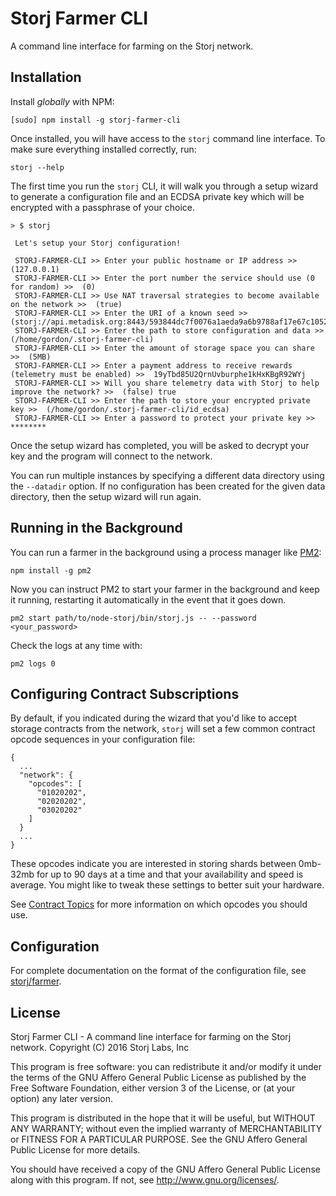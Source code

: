 Storj Farmer CLI
================

A command line interface for farming on the Storj network.

Installation
------------

Install *globally* with NPM:

```
[sudo] npm install -g storj-farmer-cli
```

Once installed, you will have access to the `storj` command line interface. To
make sure everything installed correctly, run:

```
storj --help
```

The first time you run the `storj` CLI, it will walk you through a setup wizard
to generate a configuration file and an ECDSA private key which will be
encrypted with a passphrase of your choice.

```
> $ storj

 Let's setup your Storj configuration!

 STORJ-FARMER-CLI >> Enter your public hostname or IP address >>  (127.0.0.1)
 STORJ-FARMER-CLI >> Enter the port number the service should use (0 for random) >>  (0)
 STORJ-FARMER-CLI >> Use NAT traversal strategies to become available on the network >>  (true)
 STORJ-FARMER-CLI >> Enter the URI of a known seed >>  (storj://api.metadisk.org:8443/593844dc7f0076a1aeda9a6b9788af17e67c1052)
 STORJ-FARMER-CLI >> Enter the path to store configuration and data >>  (/home/gordon/.storj-farmer-cli)
 STORJ-FARMER-CLI >> Enter the amount of storage space you can share >>  (5MB)
 STORJ-FARMER-CLI >> Enter a payment address to receive rewards (telemetry must be enabled) >>  19yTbd85U2QrnUvburphe1kHxKBgR92WYj
 STORJ-FARMER-CLI >> Will you share telemetry data with Storj to help improve the network? >>  (false) true
 STORJ-FARMER-CLI >> Enter the path to store your encrypted private key >>  (/home/gordon/.storj-farmer-cli/id_ecdsa)
 STORJ-FARMER-CLI >> Enter a password to protect your private key >>  ********
```

Once the setup wizard has completed, you will be asked to decrypt your key and
the program will connect to the network.

You can run multiple instances by specifying a different data directory using
the `--datadir` option. If no configuration has been created for the given
data directory, then the setup wizard will run again.

Running in the Background
-------------------------

You can run a farmer in the background using a process manager like
[PM2](https://github.com/Unitech/pm2):

```
npm install -g pm2
```

Now you can instruct PM2 to start your farmer in the background and keep it
running, restarting it automatically in the event that it goes down.

```
pm2 start path/to/node-storj/bin/storj.js -- --password <your_password>
```

Check the logs at any time with:

```
pm2 logs 0
```

Configuring Contract Subscriptions
----------------------------------

By default, if you indicated during the wizard that you'd like to accept
storage contracts from the network, `storj` will set a few common contract
opcode sequences in your configuration file:

```
{
  ...
  "network": {
    "opcodes": [
      "01020202",
      "02020202",
      "03020202"
    ]
  }
  ...
}
```

These opcodes indicate you are interested in storing shards between 0mb-32mb
for up to 90 days at a time and that your availability and speed is average. You
might like to tweak these settings to better suit your hardware.

See [Contract Topics](http://storj.github.io/core/tutorial-contract-topics.html)
for more information on which opcodes you should use.


Configuration
-------------

For complete documentation on the format of the configuration file, see
[storj/farmer](https://github.com/storj/farmer).

License
-------

Storj Farmer CLI - A command line interface for farming on the Storj network.
Copyright (C) 2016  Storj Labs, Inc

This program is free software: you can redistribute it and/or modify
it under the terms of the GNU Affero General Public License as published
by the Free Software Foundation, either version 3 of the License, or
(at your option) any later version.

This program is distributed in the hope that it will be useful,
but WITHOUT ANY WARRANTY; without even the implied warranty of
MERCHANTABILITY or FITNESS FOR A PARTICULAR PURPOSE.  See the
GNU Affero General Public License for more details.

You should have received a copy of the GNU Affero General Public License
along with this program.  If not, see http://www.gnu.org/licenses/.

